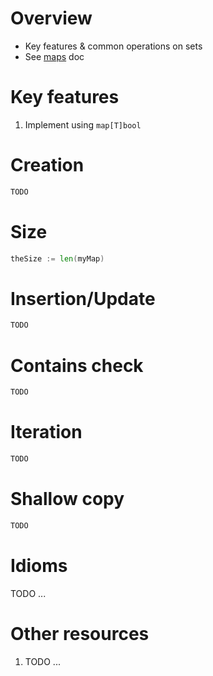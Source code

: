 # Overview
- Key features & common operations on sets
- See [maps](./collections.maps.md) doc


# Key features
1. Implement using `map[T]bool`


# Creation
```go
TODO
```


# Size
```go
theSize := len(myMap)
```


# Insertion/Update
```go
TODO
```

# Contains check
```go
TODO
```


# Iteration
```go
TODO
```


# Shallow copy
```go
TODO
```


# Idioms
TODO ...


# Other resources
1. TODO ...
